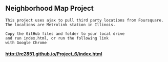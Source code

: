 ## Neighborhood Map Project
	
	This project uses ajax to pull third party locations from Foursquare.
	The locations are Metrolink station in Illinois.

	Copy the GitHub files and folder to your local drive
	and run index.html, or run the following link 
	with Google Chrome

#### http://rc2851.github.io/Project_6/index.html
	


